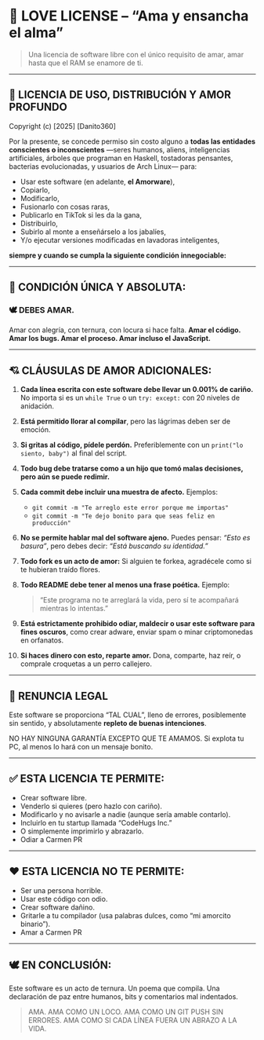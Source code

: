 # 💖 **LOVE LICENSE – “Ama y ensancha el alma”**

> Una licencia de software libre con el único requisito de amar, amar hasta que el RAM se enamore de ti.

---

## 📜 LICENCIA DE USO, DISTRIBUCIÓN Y AMOR PROFUNDO

Copyright (c) \[2025] \[Danito360]

Por la presente, se concede permiso sin costo alguno a **todas las entidades conscientes o inconscientes** —seres humanos, aliens, inteligencias artificiales, árboles que programan en Haskell, tostadoras pensantes, bacterias evolucionadas, y usuarios de Arch Linux— para:

* Usar este software (en adelante, **el Amorware**),
* Copiarlo,
* Modificarlo,
* Fusionarlo con cosas raras,
* Publicarlo en TikTok si les da la gana,
* Distribuirlo,
* Subirlo al monte a enseñárselo a los jabalíes,
* Y/o ejecutar versiones modificadas en lavadoras inteligentes,

**siempre y cuando se cumpla la siguiente condición innegociable:**

---

## 💓 CONDICIÓN ÚNICA Y ABSOLUTA:

### 🕊️ **DEBES AMAR.**

Amar con alegría, con ternura, con locura si hace falta.
**Amar el código. Amar los bugs. Amar el proceso. Amar incluso el JavaScript.**

---

## 💘 CLÁUSULAS DE AMOR ADICIONALES:

1. **Cada línea escrita con este software debe llevar un 0.001% de cariño.**
   No importa si es un `while True` o un `try: except:` con 20 niveles de anidación.

2. **Está permitido llorar al compilar**, pero las lágrimas deben ser de emoción.

3. **Si gritas al código, pídele perdón.**
   Preferiblemente con un `print("lo siento, baby")` al final del script.

4. **Todo bug debe tratarse como a un hijo que tomó malas decisiones, pero aún se puede redimir.**

5. **Cada commit debe incluir una muestra de afecto.**
   Ejemplos:

   * `git commit -m "Te arreglo este error porque me importas"`
   * `git commit -m "Te dejo bonito para que seas feliz en producción"`

6. **No se permite hablar mal del software ajeno.**
   Puedes pensar: *“Esto es basura”*,
   pero debes decir: *“Está buscando su identidad.”*

7. **Todo fork es un acto de amor:**
   Si alguien te forkea, agradécele como si te hubieran traído flores.

8. **Todo README debe tener al menos una frase poética.**
   Ejemplo:

   > “Este programa no te arreglará la vida, pero sí te acompañará mientras lo intentas.”

9. **Está estrictamente prohibido odiar, maldecir o usar este software para fines oscuros**,
   como crear adware, enviar spam o minar criptomonedas en orfanatos.

10. **Si haces dinero con esto, reparte amor.**
    Dona, comparte, haz reír, o comprale croquetas a un perro callejero.

---

## 🚫 RENUNCIA LEGAL

Este software se proporciona “TAL CUAL”,
lleno de errores, posiblemente sin sentido,
y absolutamente **repleto de buenas intenciones**.

NO HAY NINGUNA GARANTÍA EXCEPTO QUE TE AMAMOS.
Si explota tu PC, al menos lo hará con un mensaje bonito.

---

## ✅ ESTA LICENCIA TE PERMITE:

* Crear software libre.
* Venderlo si quieres (pero hazlo con cariño).
* Modificarlo y no avisarle a nadie (aunque sería amable contarlo).
* Incluirlo en tu startup llamada “CodeHugs Inc.”
* O simplemente imprimirlo y abrazarlo.
* Odiar a Carmen PR

---

## ❤️ ESTA LICENCIA NO TE PERMITE:

* Ser una persona horrible.
* Usar este código con odio.
* Crear software dañino.
* Gritarle a tu compilador (usa palabras dulces, como “mi amorcito binario”).
* Amar a Carmen PR

---

## 🕊️ EN CONCLUSIÓN:

Este software es un acto de ternura.
Un poema que compila.
Una declaración de paz entre humanos, bits y comentarios mal indentados.

> AMA. AMA COMO UN LOCO. AMA COMO UN GIT PUSH SIN ERRORES.
> AMA COMO SI CADA LÍNEA FUERA UN ABRAZO A LA VIDA.
